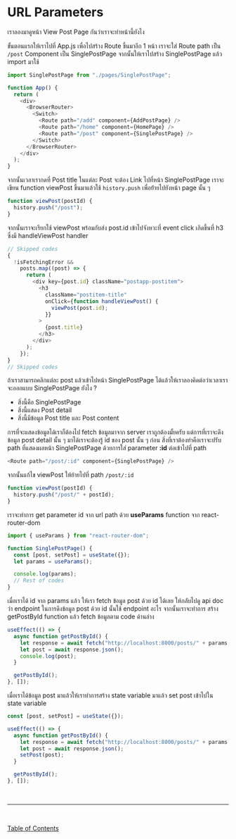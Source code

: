 # URL Parameters

เราลองมาดูหน้า View Post Page กันว่าเราจะทำหน้านี้ยังไง

ขั้นตอนแรกให้เราไปที่ App.js เพื่อไปสร้าง Route ขึ้นมาอีก 1 หน้า เราจะใส่ Route path เป็น `/post` Component เป็น SinglePostPage จากนั้นให้เราไปสร้าง SinglePostPage แล้ว import มาใช้

```js
import SinglePostPage from "./pages/SinglePostPage";

function App() {
  return (
    <div>
      <BrowserRouter>
        <Switch>
          <Route path="/add" component={AddPostPage} />
          <Route path="/home" component={HomePage} />
          <Route path="/post" component={SinglePostPage} />
        </Switch>
      </BrowserRouter>
    </div>
  );
}
```

จากนั้นเวลาเรากดที่ Post title ในแต่ละ Post จะต้อง Link ไปที่หน้า SinglePostPage เราจะเขียน function viewPost ขึ้นมาแล้วใช้ `history.push` เพื่อย้่ายไปยังหน้า page นั้น ๆ

```js
function viewPost(postId) {
  history.push("/post");
}
```

จากนั้นเราจะเรียกใช้ viewPost พร้อมกับส่ง post.id เข้าไปจังหวะที่ event click เกิดขึ้นที่ h3 ซึ่งมี handleViewPost handler

```js
// Skipped codes
{
  !isFetchingError &&
    posts.map((post) => {
      return (
        <div key={post.id} className="postapp-postitem">
          <h3
            className="postitem-title"
            onClick={function handleViewPost() {
              viewPost(post.id);
            }}
          >
            {post.title}
          </h3>
        </div>
      );
    });
}
// Skipped codes
```

ถ้าเราสามารถคลิกแต่ละ post แล้วเข้าไปหน้า SinglePostPage ได้แล้วให้เราลองคิดต่อว่าเวลาเราจะออกแบบ SinglePostPage ยังไง ?​

- สิ่งนี้คือ SinglePostPage
- สิ่งนี้แสดง Post detail
- สิ่งนี้มีข้อมูล Post title และ Post content

การที่จะแสดงข้อมูลได้เราก็ต้องไป fetch ข้อมูลมาจาก server เราถูกต้องมั้ยครับ แต่การที่เราจะดึงข้อมูล post detail นั้น ๆ มาได้เราจะต้องรู้ id ของ post นั้น ๆ ก่อน สิ่งที่เราต้องทำคือเราจะปรับ path ที่แสดงผลหน้า SinglePostPage ด้วยการใส่ parameter **:id** ต่อเข้าไปที่ path

```js
<Route path="/post/:id" component={SinglePostPage} />
```

จากนั้นแก้ไข viewPost ให้ย้ายไปที่ path `/post/:id`

```js
function viewPost(postId) {
  history.push("/post/" + postId);
}
```

เราจะทำการ get parameter id จาก url path ด้วย **useParams** function จาก react-router-dom

```js
import { useParams } from "react-router-dom";

function SinglePostPage() {
  const [post, setPost] = useState({});
  let params = useParams();

  console.log(params);
  // Rest of codes
}
```

เมื่อเราได้ id จาก params แล้ว ให้เรา fetch ข้อมูล post ด้วย id ได้เลย ให้กลับไปดู api doc ว่า endpoint ในการดึงข้อมูล post ด้วย id นั้นใช้ endpoint อะไร จากนั้นเราจะทำการ สร้าง getPostById function แล้ว fetch ข้อมูลตาม code ด้านล่าง

```js
useEffect(() => {
  async function getPostById() {
    let response = await fetch("http://localhost:8000/posts/" + params.postId);
    let post = await response.json();
    console.log(post);
  }

  getPostById();
}, []);
```

เมื่อเราได้ข้อมูล post มาแล้วให้เราทำการสร้าง state variable มาแล้ว set post เข้าไปใน state variable

```js
const [post, setPost] = useState({});

useEffect(() => {
  async function getPostById() {
    let response = await fetch("http://localhost:8000/posts/" + params.postId);
    let post = await response.json();
    setPost(post);
  }

  getPostById();
}, []);
```

<br><hr><br>

[Table of Contents](https://github.com/napatwongchr/intro-to-react/blob/main/README.md)
